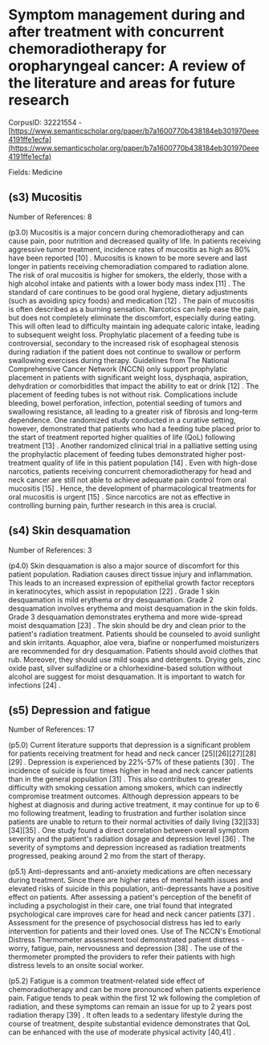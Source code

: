# Symptom management during and after treatment with concurrent chemoradiotherapy for oropharyngeal cancer: A review of the literature and areas for future research

CorpusID: 32221554 - [https://www.semanticscholar.org/paper/b7a1600770b438184eb301970eee4191ffe1ecfa](https://www.semanticscholar.org/paper/b7a1600770b438184eb301970eee4191ffe1ecfa)

Fields: Medicine

## (s3) Mucositis
Number of References: 8

(p3.0) Mucositis is a major concern during chemoradiotherapy and can cause pain, poor nutrition and decreased quality of life. In patients receiving aggressive tumor treatment, incidence rates of mucositis as high as 80% have been reported [10] . Mucositis is known to be more severe and last longer in patients receiving chemoradiation compared to radiation alone. The risk of oral mucositis is higher for smokers, the elderly, those with a high alcohol intake and patients with a lower body mass index [11] . The standard of care continues to be good oral hygiene, dietary adjustments (such as avoiding spicy foods) and medication [12] . The pain of mucositis is often described as a burning sensation. Narcotics can help ease the pain, but does not completely eliminate the discomfort, especially during eating. This will often lead to difficulty maintain ing adequate caloric intake, leading to subsequent weight loss. Prophylatic placement of a feeding tube is controversial, secondary to the increased risk of esophageal stenosis during radiation if the patient does not continue to swallow or perform swallowing exercises during therapy. Guidelines from The National Comprehensive Cancer Network (NCCN) only support prophylatic placement in patients with significant weight loss, dysphaqia, aspiration, dehydration or comorbiditles that impact the ability to eat or drink [12] . The placement of feeding tubes is not without risk. Complications include bleeding, bowel perforation, infection, potential seeding of tumors and swallowing resistance, all leading to a greater risk of fibrosis and long-term dependence. One randomized study conducted in a curative setting, however, demonstrated that patients who had a feeding tube placed prior to the start of treatment reported higher qualities of life (QoL) following treatment [13] . Another randomized clinical trial in a palliative setting using the prophylactic placement of feeding tubes demonstrated higher post-treatment quality of life in this patient population [14] . Even with high-dose narcotics, patients receiving concurrent chemoradiotherapy for head and neck cancer are still not able to achieve adequate pain control from oral mucositis [15] . Hence, the development of pharmacological treatments for oral mucositis is urgent [15] . Since narcotics are not as effective in controlling burning pain, further research in this area is crucial.
## (s4) Skin desquamation
Number of References: 3

(p4.0) Skin desquamation is also a major source of discomfort for this patient population. Radiation causes direct tissue injury and inflammation. This leads to an increased expression of epithelial growth factor receptors in keratinocytes, which assist in repopulation [22] . Grade 1 skin desquamation is mild erythema or dry desquamation. Grade 2 desquamation involves erythema and moist desquamation in the skin folds. Grade 3 desquamation demonstrates erythema and more wide-spread moist desquamation [23] . The skin should be dry and clean prior to the patient's radiation treatment. Patients should be counseled to avoid sunlight and skin irritants. Aquaphor, aloe vera, biafine or nonperfumed moisturizers are recommended for dry desquamation. Patients should avoid clothes that rub. Moreover, they should use mild soaps and detergents. Drying gels, zinc oxide past, silver sulfadizine or a chlorhexidine-based solution without alcohol are suggest for moist desquamation. It is important to watch for infections [24] .
## (s5) Depression and fatigue
Number of References: 17

(p5.0) Current literature supports that depression is a significant problem for patients receiving treatment for head and neck cancer [25][26][27][28][29] . Depression is experienced by 22%-57% of these patients [30] . The incidence of suicide is four times higher in head and neck cancer patients than in the general population [31] . This also contributes to greater difficulty with smoking cessation among smokers, which can indirectly compromise treatment outcomes. Although depression appears to be highest at diagnosis and during active treatment, it may continue for up to 6 mo following treatment, leading to frustration and further isolation since patients are unable to return to their normal activities of daily living [32][33][34][35] . One study found a direct correlation between overall symptom severity and the patient's radiation dosage and depression level [36] . The severity of symptoms and depression increased as radiation treatments progressed, peaking around 2 mo from the start of therapy.

(p5.1) Anti-depressants and anti-anxiety medications are often necessary during treatment. Since there are higher rates of mental health issues and elevated risks of suicide in this population, anti-depressants have a positive effect on patients. After assessing a patient's perception of the benefit of including a psychologist in their care, one trial found that integrated psychological care improves care for head and neck cancer patients [37] . Assessment for the presence of psychosocial distress has led to early intervention for patients and their loved ones. Use of The NCCN's Emotional Distress Thermometer assessment tool demonstrated patient distress -worry, fatigue, pain, nervousness and depression [38] . The use of the thermometer prompted the providers to refer their patients with high distress levels to an onsite social worker.

(p5.2) Fatigue is a common treatment-related side effect of chemoradiotherapy and can be more pronounced when patients experience pain. Fatigue tends to peak within the first 12 wk following the completion of radiation, and these symptoms can remain an issue for up to 2 years post radiation therapy [39] . It often leads to a sedentary lifestyle during the course of treatment, despite substantial evidence demonstrates that QoL can be enhanced with the use of moderate physical activity [40,41] .
